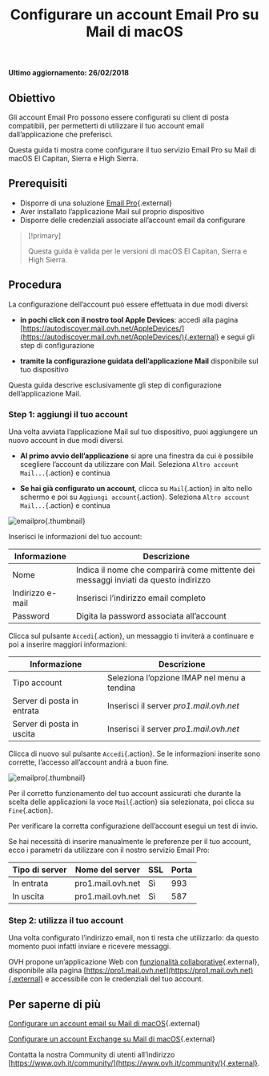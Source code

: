﻿---
title: Configurare un account Email Pro su Mail di macOS 
slug: configurare-email-pro-mail-macos
excerpt: Come configurare il tuo account Email Pro su Mail di macOS El Capitan, Sierra e High Sierra
section: Configurazione di un client di posta
order: 4
---

**Ultimo aggiornamento: 26/02/2018**

## Obiettivo

Gli account Email Pro possono essere configurati su client di posta compatibili, per permetterti di utilizzare il tuo account email dall’applicazione che preferisci. 

Questa guida ti mostra come configurare il tuo servizio Email Pro su Mail di macOS El Capitan, Sierra e High Sierra.

## Prerequisiti

- Disporre di una soluzione [Email Pro](https://www.ovh.it/emails/email-pro/){.external}
- Aver installato l’applicazione Mail sul proprio dispositivo 
- Disporre delle credenziali associate all’account email da configurare

> [!primary]
>
> Questa guida è valida per le versioni di macOS El Capitan, Sierra e High Sierra.
>

## Procedura

La configurazione dell’account può essere effettuata in due modi diversi:

- **in pochi click con il nostro tool Apple Devices**: accedi alla pagina [https://autodiscover.mail.ovh.net/AppleDevices/](https://autodiscover.mail.ovh.net/AppleDevices/){.external} e segui gli step di configurazione

- **tramite la configurazione guidata dell’applicazione Mail** disponibile sul tuo dispositivo

Questa guida descrive esclusivamente gli step di configurazione dell’applicazione Mail.

### Step 1: aggiungi il tuo account

Una volta avviata l’applicazione Mail sul tuo dispositivo, puoi aggiungere un nuovo account in due modi diversi. 

- **Al primo avvio dell’applicazione** si apre una finestra da cui è possibile scegliere l’account da utilizzare con Mail. Seleziona `Altro account Mail...`{.action} e continua

- **Se hai già configurato un account**, clicca su `Mail`{.action} in alto nello schermo e poi su `Aggiungi account`{.action}. Seleziona `Altro account Mail...`{.action} e continua

![emailpro](images/configuration-mail-sierra-step1.png){.thumbnail}

Inserisci le informazioni del tuo account: 

|Informazione|Descrizione|  
|---|---|  
|Nome|Indica il nome che comparirà come mittente dei messaggi inviati da questo indirizzo| 
|Indirizzo e-mail|Inserisci l’indirizzo email completo| 
|Password|Digita la password associata all’account|  

Clicca sul pulsante `Accedi`{.action}, un messaggio ti inviterà a continuare e poi a inserire maggiori informazioni:

|Informazione|Descrizione|  
|---|---|  
|Tipo account|Seleziona l’opzione IMAP nel menu a tendina| 
|Server di posta in entrata|Inserisci il server *pro1.mail.ovh.net*| 
|Server di posta in uscita|Inserisci il server *pro1.mail.ovh.net*|  

Clicca di nuovo sul pulsante `Accedi`{.action}. Se le informazioni inserite sono corrette, l’accesso all’account andrà a buon fine.

![emailpro](images/configuration-mail-sierra-step2.png){.thumbnail}

Per il corretto funzionamento del tuo account assicurati che durante la scelta delle applicazioni la voce `Mail`{.action} sia selezionata, poi clicca su `Fine`{.action}. 

Per verificare la corretta configurazione dell’account esegui un test di invio.

Se hai necessità di inserire manualmente le preferenze per il tuo account, ecco i parametri da utilizzare con il nostro servizio Email Pro: 

|Tipo di server|Nome del server|SSL|Porta|
|---|---|---|---|
|In entrata|pro1.mail.ovh.net|Sì|993|
|In uscita|pro1.mail.ovh.net|Sì|587|

### Step 2: utilizza il tuo account

Una volta configurato l’indirizzo email, non ti resta che utilizzarlo: da questo momento puoi infatti inviare e ricevere messaggi.

OVH propone un’applicazione Web con [funzionalità collaborative](https://www.ovh.it/emails/){.external}, disponibile alla pagina [https://pro1.mail.ovh.net](https://pro1.mail.ovh.net){.external} e accessibile con le credenziali del tuo account. 

## Per saperne di più

[Configurare un account email su Mail di macOS](https://docs.ovh.com/it/emails/servizio_email_guida_alla_configurazione_su_mail_di_mac_-_el_capitan/){.external}

[Configurare un account Exchange su Mail di macOS](https://docs.ovh.com/it/microsoft-collaborative-solutions/configurazione-mail-macos/){.external}

Contatta la nostra Community di utenti all’indirizzo [https://www.ovh.it/community/](https://www.ovh.it/community/){.external}.